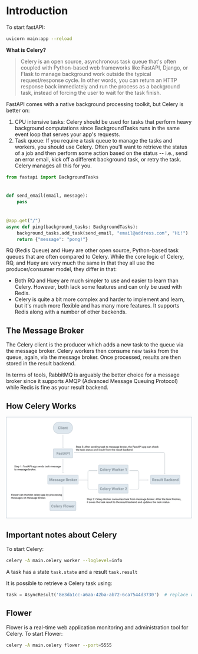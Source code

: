 # Introduction
To start fastAPI:
```sh
uvicorn main:app --reload 
```

**What is Celery?**
> Celery is an open source, asynchronous task queue that's often coupled with Python-based web frameworks like FastAPI, Django, or Flask to manage background work outside the typical request/response cycle. In other words, you can return an HTTP response back immediately and run the process as a background task, instead of forcing the user to wait for the task finish.

FastAPI comes with a native background processing toolkit, but Celery is better on:

1. CPU intensive tasks: Celery should be used for tasks that perform heavy background computations since BackgroundTasks runs in the same event loop that serves your app's requests.
2. Task queue: If you require a task queue to manage the tasks and workers, you should use Celery. Often you'll want to retrieve the status of a job and then perform some action based on the status -- i.e., send an error email, kick off a different background task, or retry the task. Celery manages all this for you.


```python
from fastapi import BackgroundTasks


def send_email(email, message):
    pass


@app.get("/")
async def ping(background_tasks: BackgroundTasks):
    background_tasks.add_task(send_email, "email@address.com", "Hi!")
    return {"message": "pong!"}
```

RQ (Redis Queue) and Huey are other open source, Python-based task queues that are often compared to Celery. While the core logic of Celery, RQ, and Huey are very much the same in that they all use the producer/consumer model, they differ in that:
- Both RQ and Huey are much simpler to use and easier to learn than Celery. However, both lack some features and can only be used with Redis.
- Celery is quite a bit more complex and harder to implement and learn, but it's much more flexible and has many more features. It supports Redis along with a number of other backends.

## The Message Broker
The Celery client is the producer which adds a new task to the queue via the message broker. Celery workers then consume new tasks from the queue, again, via the message broker. Once processed, results are then stored in the result backend.

In terms of tools, RabbitMQ is arguably the better choice for a message broker since it supports AMQP (Advanced Message Queuing Protocol) while Redis is fine as your result backend.

## How Celery Works
![alt text](images/celery_schematics.png)

## Important notes about Celery
To start Celery:
```sh
celery -A main.celery worker --loglevel=info
```

A task has a state `task.state` and a result `task.result`

It is possible to retrieve a Celery task using:
```python
task = AsyncResult('8e3da1cc-a6aa-42ba-ab72-6ca7544d3730')  # replace with your UUID
```

## Flower
Flower is a real-time web application monitoring and administration tool for Celery. To start Flower:

```sh
celery -A main.celery flower --port=5555
```